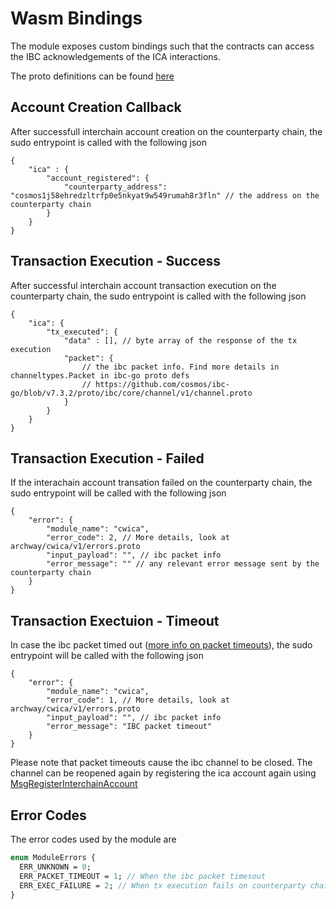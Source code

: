 # Wasm Bindings

The module exposes custom bindings such that the contracts can access the IBC acknowledgements of the ICA interactions.

The proto definitions can be found [here](../../../proto/archway/cwica/v1/sudo.proto)

## Account Creation Callback

After successfull interchain account creation on the counterparty chain, the sudo entrypoint is called with the following json

```jsonc
{
	"ica" : {
		"account_registered": {
			"counterparty_address": "cosmos1j58ehredzltrfp0e5nkyat9w549rumah8r3fln" // the address on the counterparty chain
		}
	}
}
```

## Transaction Execution - Success

After successful interchain account transaction execution on the counterparty chain, the sudo entrypoint is called with the following json

```jsonc
{
	"ica": {
		"tx_executed": {
			"data" : [], // byte array of the response of the tx execution
			"packet": {  
				// the ibc packet info. Find more details in channeltypes.Packet in ibc-go proto defs
				// https://github.com/cosmos/ibc-go/blob/v7.3.2/proto/ibc/core/channel/v1/channel.proto
			}
		}
	}
}
```

## Transaction Execution - Failed 

If the interachain account transation failed on the counterparty chain, the sudo entrypoint will be called with the following json

```jsonc
{
	"error": {
		"module_name": "cwica",
		"error_code": 2, // More details, look at archway/cwica/v1/errors.proto
		"input_payload": "", // ibc packet info
		"error_message": "" // any relevant error message sent by the counterparty chain
	}
}
```

## Transaction Exectuion - Timeout

In case the ibc packet timed out ([more info on packet timeouts](https://ibc.cosmos.network/v7/ibc/overview?_highlight=timeout#receipts-and-timeouts)),  the sudo entrypoint will be called with the following json

```jsonc
{
	"error": {
		"module_name": "cwica",
		"error_code": 1, // More details, look at archway/cwica/v1/errors.proto
		"input_payload": "", // ibc packet info
		"error_message": "IBC packet timeout" 
	}
}
```

Please note that packet timeouts cause the ibc channel to be closed. The channel can be reopened again by registering the ica account again using [MsgRegisterInterchainAccount](../../../proto/archway/cwica/v1/tx.proto)

## Error Codes

The error codes used by the module are

```protobuf
enum ModuleErrors {
  ERR_UNKNOWN = 0;
  ERR_PACKET_TIMEOUT = 1; // When the ibc packet timesout
  ERR_EXEC_FAILURE = 2; // When tx execution fails on counterparty chain
}
```
